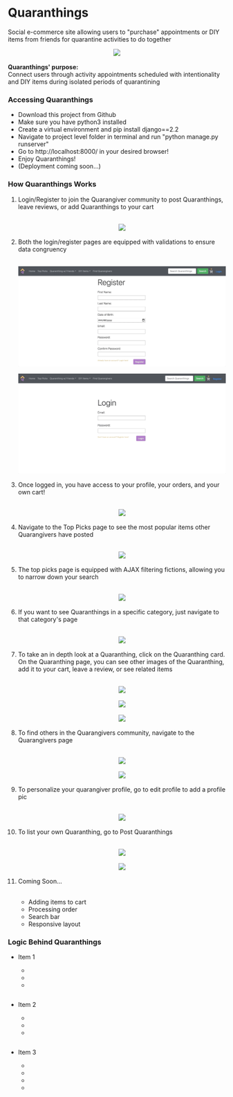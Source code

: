 # Quaranthings
Social e-commerce site allowing users to "purchase" appointments or DIY items from friends for quarantine activities to do together

<p align = "center"><kbd><img src = "/images/home.png"></kbd></p>

<p><strong>Quaranthings' purpose:</strong><br> 
Connect users through activity appointments scheduled with intentionality and DIY items during isolated periods of quarantining</p>

<h3> Accessing Quaranthings</h3>
<ul>
  <li>Download this project from Github</li>
  <li>Make sure you have python3 installed</li>
  <li>Create a virtual environment and pip install django==2.2</li>
  <li>Navigate to project level folder in terminal and run "python manage.py runserver"</li>
  <li>Go to http://localhost:8000/ in your desired browser!</li>
  <li>Enjoy Quaranthings!</li>
  <li>(Deployment coming soon...)</li>
</ul>

<h3>How Quaranthings Works</h3>
<ol>
  <li>Login/Register to join the Quarangiver community to post Quaranthings, leave reviews, or add Quaranthings to your cart</li>
  <br>
  <p align = "center"><kbd><img src = "/images/login_register_pages.gif"></kbd></p>
 <li>Both the login/register pages are equipped with validations to ensure data congruency</li>
  <br>
 <p align = "center"><kbd><img src = "/images/register_validations.gif"></kbd></p>
 <p align = "center"><kbd><img src = "/images/login_validations.gif"></kbd></p>
  <li>Once logged in, you have access to your profile, your orders, and your own cart!</li>
  <br>
 <p align = "center"><kbd><img src = "/images/successful_login.gif"></kbd></p>
  <li>Navigate to the Top Picks page to see the most popular items other Quarangivers have posted</li>
  <br>
  <p align = "center"><kbd><img src = "/images/top_picks.gif"></kbd></p>
  <li>The top picks page is equipped with AJAX filtering fictions, allowing you to narrow down your search</li>
  <br>
  <p align = "center"><kbd><img src = "/images/ajax_filter.gif"></kbd></p>
  <li>If you want to see Quaranthings in a specific category, just navigate to that category's page</li>
  <br>
  <p align = "center"><kbd><img src = "/images/category.gif"></kbd></p>
  <li>To take an in depth look at a Quaranthing, click on the Quaranthing card. On the Quaranthing page, you can see other images of the Quaranthing, add it to your cart, leave a review, or see related items</li>
  <br>
  <p align = "center"><kbd><img src = "/images/quaranthing.gif"></kbd></p>
  <p align = "center"><kbd><img src = "/images/quaranthing_photos.gif"></kbd></p>
  <p align = "center"><kbd><img src = "/images/review.gif"></kbd></p>
  <li>To find others in the Quarangivers community, navigate to the Quarangivers page</li>
  <br>
  <p align = "center"><kbd><img src = "/images/quarangivers.gif"></kbd></p>
  <p align = "center"><kbd><img src = "/images/quarangiver.gif"></kbd></p>
  <li>To personalize your quarangiver profile, go to edit profile to add a profile pic</li>
  <br>
  <p align = "center"><kbd><img src = "/images/edit_profile.gif"></kbd></p>
  <li>To list your own Quaranthing, go to Post Quaranthings</li>
  <br>
  <p align = "center"><kbd><img src = "/images/new_listing.gif"></kbd></p>
  <p align = "center"><kbd><img src = "/images/new_listing_process.gif"></kbd></p>
  <li>Coming Soon...</li>
  <br>
  <ul>
    <li>Adding items to cart</li>
    <li>Processing order</li>
    <li>Search bar</li>
    <li>Responsive layout</li>
  </ul>
</ol>
<h3>Logic Behind Quaranthings</h3>
<ul>
  <li>Item 1</li>
  <ul>
    <li></li>
    <li></li>
    <li></li>
  </ul>
  
```python3
```
  <li>Item 2</li>
  <ul>
    <li></li>
    <li></li>
    <li></li>
  </ul>
  
```python3
```
  <li>Item 3</li>
  <ul>
    <li></li>
    <li></li>
    <li></li>
    <li></li>
  </ul>

```html
```
</ul>
